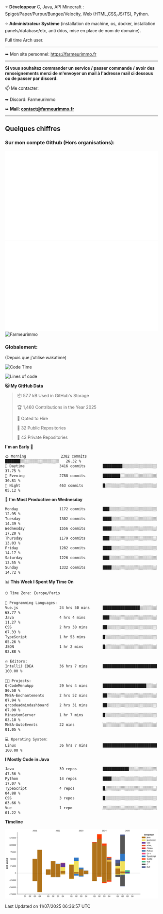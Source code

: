 ⭐ **Développeur** C, Java, API Minecraft : Spigot/Paper/Purpur/Bungee/Velocity, Web (HTML,CSS,JS/TS), Python.

⭐ **Administrateur Système** (installation de machine, os, docker, installation panels/database/etc, anti ddos, mise en place de nom de domaine).

Full time Arch user.

---

➥ Mon site personnel: https://farmeurimmo.fr

---

**Si vous souhaitez commander un service / passer commande / avoir des renseignements merci de m'envoyer un mail à l'adresse mail ci dessous ou de passer par discord.**

📫 Me contacter:
 
   ➥ Discord: Farmeurimmo
   
   ➥ **Mail: contact@farmeurimmo.fr**

---
## Quelques chiffres

### Sur mon compte Github (Hors organisations):

<a href="https://github.com/Farmeurimmo/github-stats">
<img src="https://github.com/Farmeurimmo/github-stats/blob/master/generated/overview.svg#gh-dark-mode-only" />
<img src="https://github.com/Farmeurimmo/github-stats/blob/master/generated/languages.svg#gh-dark-mode-only" />
</a>

<img src="https://komarev.com/ghpvc/?username=Farmeurimmo" alt="Farmeurimmo" />

### Globalement:

(Depuis que j'utilise wakatime)
<!--START_SECTION:waka-->
![Code Time](http://img.shields.io/badge/Code%20Time-2%2C192%20hrs%2037%20mins-blue)

![Lines of code](https://img.shields.io/badge/From%20Hello%20World%20I%27ve%20Written-978.9%20thousand%20lines%20of%20code-blue)

**🐱 My GitHub Data** 

> 📦 57.7 kB Used in GitHub's Storage 
 > 
> 🏆 1,460 Contributions in the Year 2025
 > 
> 💼 Opted to Hire
 > 
> 📜 32 Public Repositories 
 > 
> 🔑 43 Private Repositories 
 > 
**I'm an Early 🐤** 

```text
🌞 Morning                2382 commits        ███████░░░░░░░░░░░░░░░░░░   26.32 % 
🌆 Daytime                3416 commits        █████████░░░░░░░░░░░░░░░░   37.75 % 
🌃 Evening                2788 commits        ████████░░░░░░░░░░░░░░░░░   30.81 % 
🌙 Night                  463 commits         █░░░░░░░░░░░░░░░░░░░░░░░░   05.12 % 
```
📅 **I'm Most Productive on Wednesday** 

```text
Monday                   1172 commits        ███░░░░░░░░░░░░░░░░░░░░░░   12.95 % 
Tuesday                  1302 commits        ████░░░░░░░░░░░░░░░░░░░░░   14.39 % 
Wednesday                1556 commits        ████░░░░░░░░░░░░░░░░░░░░░   17.20 % 
Thursday                 1179 commits        ███░░░░░░░░░░░░░░░░░░░░░░   13.03 % 
Friday                   1282 commits        ████░░░░░░░░░░░░░░░░░░░░░   14.17 % 
Saturday                 1226 commits        ███░░░░░░░░░░░░░░░░░░░░░░   13.55 % 
Sunday                   1332 commits        ████░░░░░░░░░░░░░░░░░░░░░   14.72 % 
```


📊 **This Week I Spent My Time On** 

```text
🕑︎ Time Zone: Europe/Paris

💬 Programming Languages: 
Vue.js                   24 hrs 50 mins      █████████████████░░░░░░░░   68.77 % 
Java                     4 hrs 4 mins        ███░░░░░░░░░░░░░░░░░░░░░░   11.27 % 
CSS                      2 hrs 38 mins       ██░░░░░░░░░░░░░░░░░░░░░░░   07.33 % 
TypeScript               1 hr 53 mins        █░░░░░░░░░░░░░░░░░░░░░░░░   05.26 % 
JSON                     1 hr 2 mins         █░░░░░░░░░░░░░░░░░░░░░░░░   02.88 % 

🔥 Editors: 
IntelliJ IDEA            36 hrs 7 mins       █████████████████████████   100.00 % 

🐱‍💻 Projects: 
QrCodeMenuApp            29 hrs 4 mins       ████████████████████░░░░░   80.50 % 
MNSA-Enchantements       2 hrs 52 mins       ██░░░░░░░░░░░░░░░░░░░░░░░   07.94 % 
qrcodeadmindashboard     2 hrs 31 mins       ██░░░░░░░░░░░░░░░░░░░░░░░   07.00 % 
MinestomServer           1 hr 7 mins         █░░░░░░░░░░░░░░░░░░░░░░░░   03.10 % 
MNSA-AutoEvents          22 mins             ░░░░░░░░░░░░░░░░░░░░░░░░░   01.05 % 

💻 Operating System: 
Linux                    36 hrs 7 mins       █████████████████████████   100.00 % 
```

**I Mostly Code in Java** 

```text
Java                     39 repos            ████████████░░░░░░░░░░░░░   47.56 % 
Python                   14 repos            ████░░░░░░░░░░░░░░░░░░░░░   17.07 % 
TypeScript               4 repos             █░░░░░░░░░░░░░░░░░░░░░░░░   04.88 % 
CSS                      3 repos             █░░░░░░░░░░░░░░░░░░░░░░░░   03.66 % 
Vue                      1 repo              ░░░░░░░░░░░░░░░░░░░░░░░░░   01.22 % 
```



**Timeline**

![Lines of Code chart](https://raw.githubusercontent.com/Farmeurimmo/Farmeurimmo/main/assets/bar_graph.png)


 Last Updated on 11/07/2025 06:36:57 UTC
<!--END_SECTION:waka-->
